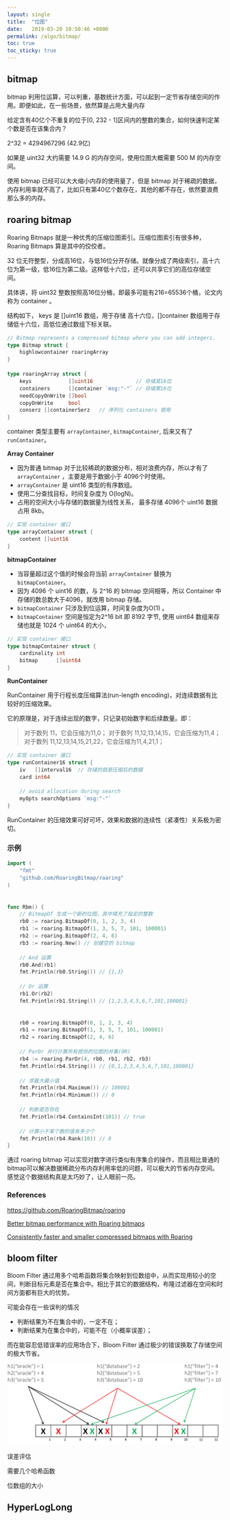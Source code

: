 ```yaml
---
layout: single
title:  "位图"
date:   2019-03-20 10:50:46 +0800
permalink: /algo/bitmap/
toc: true
toc_sticky: true
---
```






## bitmap

bitmap 利用位运算，可以判重，基数统计方面，可以起到一定节省存储空间的作用。即便如此，在一些场景，依然算是占用大量内存

给定含有40亿个不重复的位于[0, 232 - 1]区间内的整数的集合，如何快速判定某个数是否在该集合内？

2^32 = 4294967296 (42.9亿)

如果是 uint32 大约需要 14.9 G 的内存空间，使用位图大概需要 500 M 的内存空间。

使用 bitmap 已经可以大大缩小内存的使用量了，但是 bitmap 对于稀疏的数据，内存利用率就不高了，比如只有第40亿个数存在，其他的都不存在，依然要浪费那么多的内存。



## roaring bitmap

Roaring Bitmaps 就是一种优秀的压缩位图索引。压缩位图索引有很多种，Roaring Bitmaps 算是其中的佼佼者。



32 位无符整型，分成高16位，与低16位分开存储。就像分成了两级索引，高十六位为第一级，低16位为第二级。这样低十六位，还可以共享它们的高位存储空间。

具体讲，将  uint32 整数按照高16位分桶，即最多可能有216=65536个桶，论文内称为 container 。 

结构如下， keys 是 []uint16 数组，用于存储 高十六位，[]container 数组用于存储低十六位，高低位通过数组下标关联。

```go
// Bitmap represents a compressed bitmap where you can add integers.
type Bitmap struct {
	highlowcontainer roaringArray
}

type roaringArray struct {
	keys            []uint16			  // 存储高16位
	containers      []container `msg:"-"` // 存储第16位
	needCopyOnWrite []bool
	copyOnWrite     bool
	conserz []containerSerz   // 序列化 containers 使用
}
```

container 类型主要有 `arrayContainer`, `bitmapContainer`, 后来又有了 `runContainer`。



**Array Container** 

- 因为普通 bitmap 对于比较稀疏的数据分布，相对浪费内存，所以才有了 `arrayContainer` ，主要是用于数据小于 4096个时使用。
- `arrayContainer` 是 uint16 类型的有序数组。
- 使用二分查找目标，时间复杂度为 O(logN)。
- 占用的空间大小与存储的数据量为线性关系， 最多存储 4096个 uint16 数据占用 8kb。

```go
// 实现 container 接口
type arrayContainer struct {
	content []uint16
}
```

**bitmapContainer**

- 当容量超过这个值的时候会将当前 `arrayContainer` 替换为 `bitmapContainer`。
- 因为 4096 个 uint16 的数，与 2^16 的 bitmap 空间相等，所以 Container 中存储的数总数大于4096，就改用 bitmap 存储。
- `bitmapContainer` 只涉及到位运算，时间复杂度为O(1) 。
- `bitmapContainer` 空间是恒定为2^16 bit 即 8192 字节, 使用 uint64 数组来存储也就是 1024 个 uint64 的大小，

```go
// 实现 container 接口
type bitmapContainer struct {
	cardinality int
	bitmap      []uint64
}
```



**RunContainer**

RunContainer 用于行程长度压缩算法(run-length encoding)，对连续数据有比较好的压缩效果。

它的原理是，对于连续出现的数字，只记录初始数字和后续数量。即：

> 对于数列 11，它会压缩为11,0；
> 对于数列 11,12,13,14,15，它会压缩为11,4；
> 对于数列 11,12,13,14,15,21,22，它会压缩为11,4,21,1；

```go
// 实现 container 接口
type runContainer16 struct {
	iv   []interval16  // 存储的就是压缩后的数据
	card int64

	// avoid allocation during search
	myOpts searchOptions `msg:"-"`
}
```

RunContainer 的压缩效果可好可坏，效果和数据的连续性（紧凑性）关系极为密切。

### 示例

```go
import (
	"fmt"
	"github.com/RoaringBitmap/roaring"
)


func Rbm() {
	// BitmapOf 生成一个新的位图，其中填充了指定的整数
	rb0 := roaring.BitmapOf(0, 1, 2, 3, 4)
	rb1 := roaring.BitmapOf(1, 3, 5, 7, 101, 100001)
	rb2 := roaring.BitmapOf(2, 4, 6)
	rb3 := roaring.New() // 创建空的 bitmap

	// And 运算
	rb0.And(rb1)
	fmt.Println(rb0.String()) // {1,3}

	// Or 运算
	rb1.Or(rb2)
	fmt.Println(rb1.String()) // {1,2,3,4,5,6,7,101,100001}

	
	rb0 = roaring.BitmapOf(0, 1, 2, 3, 4)
	rb1 = roaring.BitmapOf(1, 3, 5, 7, 101, 100001)
	rb2 = roaring.BitmapOf(2, 4, 6)

	// ParOr 并行计算所有提供的位图的并集(OR)
	rb4 := roaring.ParOr(4, rb0, rb1, rb2, rb3)
	fmt.Println(rb4.String()) // {0,1,2,3,4,5,6,7,101,100001}

	// 求最大最小值
	fmt.Println(rb4.Maximum()) // 100001
	fmt.Println(rb4.Minimum()) // 0

	// 判断是否存在
	fmt.Println(rb4.ContainsInt(101)) // true

	// 计算小于某个数的值有多少个
	fmt.Println(rb4.Rank(10)) // 8
}
```

通过 roaring bitmap 可以实现对数字进行类似有序集合的操作，而且相比普通的bitmap可以解决数据稀疏分布内存利用率低的问题，可以极大的节省内存空间。感觉这个数据结构真是太巧妙了，让人眼前一亮。



### References

https://github.com/RoaringBitmap/roaring

[Better bitmap performance with Roaring bitmaps](https://arxiv.org/pdf/1402.6407.pdf)

[Consistently faster and smaller compressed bitmaps with Roaring](https://arxiv.org/pdf/1603.06549.pdf)

## bloom filter

Bloom Filter 通过用多个哈希函数将集合映射到位数组中，从而实现用较小的空间，判断目标元素是否在集合中。相比于其它的数据结构，布隆过滤器在空间和时间方面都有巨大的优势。

可能会存在一些误判的情况

- 判断结果为不在集合中的，一定不在；
- 判断结果为在集合中的，可能不在（小概率误差）；

而在能容忍低错误率的应用场合下，Bloom Filter 通过极少的错误换取了存储空间的极大节省。

![02.bloom-filter](img/02.bloom-filter.png)

误差评估

需要几个哈希函数

位数组的大小

## HyperLogLong





